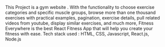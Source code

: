 This Project is a gym website .
With the functionality to choose exercise categories and specific muscle groups, browse more than one thousand exercises with practical examples, pagination, exercise details, pull related videos from youtube, display similar exercises, and much more, Fitness Everywhere is the best React Fitness App that will help you create your fitness with ease.
Tech stack used : HTML, CSS, Javascript, React.js, Node.js
